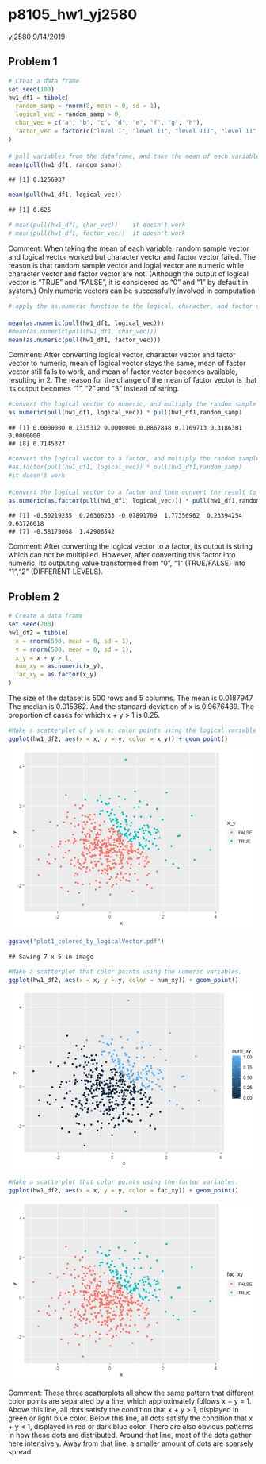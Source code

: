 p8105\_hw1\_yj2580
================
yj2580
9/14/2019

## Problem 1

``` r
# Creat a data frame
set.seed(100)
hw1_df1 = tibble(
  random_samp = rnorm(8, mean = 0, sd = 1),
  logical_vec = random_samp > 0,
  char_vec = c("a", "b", "c", "d", "e", "f", "g", "h"),
  factor_vec = factor(c("level I", "level II", "level III", "level II", "level III", "level III", "level I", "level I"), levels =c("level I", "level II", "level III"))
)

# pull variables from the dataframe, and take the mean of each variable.
mean(pull(hw1_df1, random_samp))
```

    ## [1] 0.1256937

``` r
mean(pull(hw1_df1, logical_vec))
```

    ## [1] 0.625

``` r
# mean(pull(hw1_df1, char_vec))    it doesn't work
# mean(pull(hw1_df1, factor_vec))  it doesn't work
```

Comment: When taking the mean of each variable, random sample vector and
logical vector worked but character vector and factor vector failed. The
reason is that random sample vector and logial vector are numeric while
character vector and factor vector are not. (Although the output of
logical vector is “TRUE” and “FALSE”, it is considered as “0” and “1” by
default in system.) Only numeric vectors can be successfully involved in
computation.

``` r
# apply the as.numeric function to the logical, character, and factor variables, and show this chunk but not the output using "eval=false"

mean(as.numeric(pull(hw1_df1, logical_vec)))
#mean(as.numeric(pull(hw1_df1, char_vec)))
mean(as.numeric(pull(hw1_df1, factor_vec)))
```

Comment: After converting logical vector, character vector and factor
vector to numeric, mean of logical vector stays the same, mean of factor
vector still fails to work, and mean of factor vector becomes available,
resulting in 2. The reason for the change of the mean of factor vector
is that its output becomes “1”, “2” and “3” instead of
string.

``` r
#convert the logical vector to numeric, and multiply the random sample by the result
as.numeric(pull(hw1_df1, logical_vec)) * pull(hw1_df1,random_samp)
```

    ## [1] 0.0000000 0.1315312 0.0000000 0.8867848 0.1169713 0.3186301 0.0000000
    ## [8] 0.7145327

``` r
#convert the logical vector to a factor, and multiply the random sample by the result
#as.factor(pull(hw1_df1, logical_vec)) * pull(hw1_df1,random_samp)
#it doesn't work

#convert the logical vector to a factor and then convert the result to numeric, and multiply the random sample by the result
as.numeric(as.factor(pull(hw1_df1, logical_vec))) * pull(hw1_df1,random_samp)
```

    ## [1] -0.50219235  0.26306233 -0.07891709  1.77356962  0.23394254  0.63726018
    ## [7] -0.58179068  1.42906542

Comment: After converting the logical vector to a factor, its output is
string which can not be multiplied. However, after converting this
factor into numeric, its outputing value transformed from “0”, “1”
(TRUE/FALSE) into “1”,“2” (DIFFERENT LEVELS).

## Problem 2

``` r
# Create a data frame
set.seed(200)
hw1_df2 = tibble(
  x = rnorm(500, mean = 0, sd = 1),
  y = rnorm(500, mean = 0, sd = 1),
  x_y = x + y > 1,
  num_xy = as.numeric(x_y),
  fac_xy = as.factor(x_y)
)
```

The size of the dataset is 500 rows and 5 columns. The mean is
0.0187947. The median is 0.015362. And the standard deviation of x is
0.9676439. The proportion of cases for which x + y \> 1 is
0.25.

``` r
#Make a scatterplot of y vs x; color points using the logical variable and export it. 
ggplot(hw1_df2, aes(x = x, y = y, color = x_y)) + geom_point()
```

![](p8105_hw1_yj2580_files/figure-gfm/Problem2_Graph-1.png)<!-- -->

``` r
ggsave("plot1_colored_by_logicalVector.pdf")
```

    ## Saving 7 x 5 in image

``` r
#Make a scatterplot that color points using the numeric variables.
ggplot(hw1_df2, aes(x = x, y = y, color = num_xy)) + geom_point()
```

![](p8105_hw1_yj2580_files/figure-gfm/Problem2_Graph-2.png)<!-- -->

``` r
#Make a scatterplot that color points using the factor variables.
ggplot(hw1_df2, aes(x = x, y = y, color = fac_xy)) + geom_point()
```

![](p8105_hw1_yj2580_files/figure-gfm/Problem2_Graph-3.png)<!-- -->

Comment: These three scatterplots all show the same pattern that
different color points are separated by a line, which approximately
follows x + y = 1. Above this line, all dots satisfy the condition that
x + y \> 1, displayed in green or light blue color. Below this line, all
dots satisfy the condition that x + y \< 1, displayed in red or dark
blue color. There are also obvious patterns in how these dots are
distributed. Around that line, most of the dots gather here intensively.
Away from that line, a smaller amount of dots are sparsely spread.
